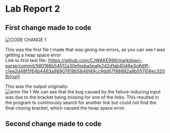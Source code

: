 # Lab Report 2

## First change made to code
![CODE CHANGE 1](https://user-images.githubusercontent.com/97641362/151629212-6b3ae171-1699-45b4-ae77-18ff9bc9994d.png)

This was the first file I made that was giving me errors, as you can see I was getting a heap space error <br>
Link to first test file: [https://github.com/CJWAKE998/markdown-parse/commit/560166b54512a30efeeba5eafe2d2d1ab4046e3c#diff-c1ee2d48f5f64b4463a98907818b5846f49cc9dd67f88882a8b551106ec320fb](url) <br>

This was the output originally: <br>
![error file 1](https://user-images.githubusercontent.com/97641362/151629780-ebaa1fa6-fb79-44d5-a7ad-d6e97deda09a.png)
We can see that the bug caused by the failure-inducing input was due to the bracket being missing for one of the links. This resulted in the program to continously search for another link but could not find the final closing bracket, which caused the heap space error.

## Second change made to code
